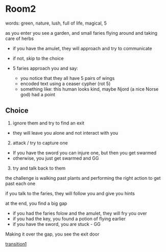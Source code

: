 # Room2

words: green, nature, lush, full of life, magical, 5

as you enter you see a garden, and small faries flying around and taking care of herbs
- if you have the amulet, they will approach and try to communicate
- if not, skip to the choice

- 5 faries approach you and say:
    - you notice that they all have 5 pairs of wings
    - encoded text using a ceaser cypher (rot 5)
    - something like:
        this human looks kind,
        maybe Njord (a nice Norse god) had a point

## Choice

1. ignore them and try to find an exit
- they will leave you alone and not interact with you
2. attack / try to capture one
- If you have the sword you can injure one, but then you get swarmed
- otherwise, you just get swarmed and GG
3. try and talk back to them

the challenge is walking past plants and performing the right action to get past each one

if you talk to the faries, they will follow you and give you hints

at the end, you find a big gap
- if you had the faries folow and the amulet, they will fry you over
- if you had the key, you found a potion of flying earlier
- if you have the sword, you are stuck - GG


Making it over the gap, you see the exit door

[transition1](transition1.md)


